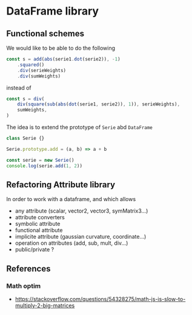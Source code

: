 # DataFrame library

## Functional schemes

We would like to be able to do the following

```ts
const s = add(abs(serie1.dot(serie2)), -1)
    .squared()
    .div(serieWeights)
    .div(sumWeights)
```

instead of

```ts
const s = div(
    div(square(sub(abs(dot(serie1, serie2)), 1)), serieWeights),
    sumWeights,
)
```

The idea is to extend the prototype of `Serie` abd `DataFrame`

```ts
class Serie {}

Serie.prototype.add = (a, b) => a + b

const serie = new Serie()
console.log(serie.add(1, 2))
```

## Refactoring Attribute library

In order to work with a dataframe, and which allows

-   any attribute (scalar, vector2, vector3, symMatrix3...)
-   attribute converters
-   symbolic attribute
-   functional attribute
-   implicite attribute (gaussian curvature, coordinate...)
-   operation on attributes (add, sub, mult, div...)
-   public/private ?

## References

### Math optim

-   https://stackoverflow.com/questions/54328275/math-js-is-slow-to-multiply-2-big-matrices
